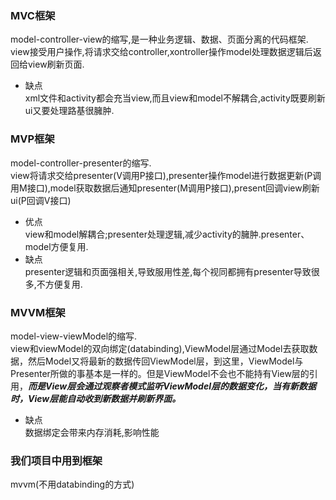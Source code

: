 ### MVC框架  
model-controller-view的缩写,是一种业务逻辑、数据、页面分离的代码框架.   
view接受用户操作,将请求交给controller,xontroller操作model处理数据逻辑后返回给view刷新页面.  
- 缺点   
xml文件和activity都会充当view,而且view和model不解耦合,activity既要刷新ui又要处理路基很臃肿.

### MVP框架  
model-controller-presenter的缩写.   
view将请求交给presenter(V调用P接口),presenter操作model进行数据更新(P调用M接口),model获取数据后通知presenter(M调用P接口),present回调view刷新ui(P回调V接口)
- 优点   
view和model解耦合;presenter处理逻辑,减少activity的臃肿.presenter、model方便复用.
- 缺点  
presenter逻辑和页面强相关,导致服用性差,每个视同都拥有presenter导致很多,不方便复用.

### MVVM框架  
model-view-viewModel的缩写.   
view和viewModel的双向绑定(databinding),ViewModel层通过Model去获取数据，然后Model又将最新的数据传回ViewModel层，到这里，ViewModel与Presenter所做的事基本是一样的。但是ViewModel不会也不能持有View层的引用，***而是View层会通过观察者模式监听ViewModel层的数据变化，当有新数据时，View层能自动收到新数据并刷新界面。***

- 缺点   
数据绑定会带来内存消耗,影响性能

### 我们项目中用到框架
mvvm(不用databinding的方式)  